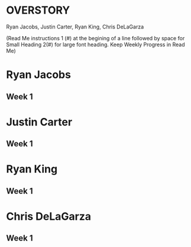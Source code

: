 # OVERSTORY
Ryan Jacobs, Justin Carter, Ryan King, Chris DeLaGarza

(Read Me instructions 1 (#) at the begining of a line followed by space for Small Heading 2(#) for large font heading. Keep Weekly Progress in Read Me)

# Ryan Jacobs
## Week 1
    

# Justin Carter
## Week 1
    

# Ryan King
## Week 1
    

# Chris DeLaGarza
## Week 1
    
